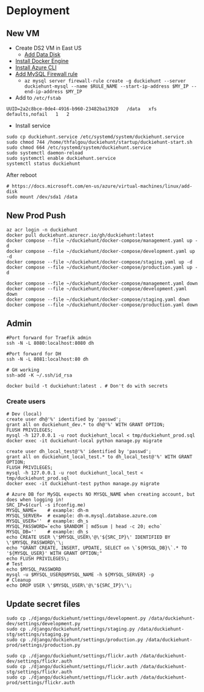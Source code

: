 # Deployment

## New VM

* Create DS2 VM in East US
  * [Add Data Disk](https://docs.microsoft.com/en-us/azure/virtual-machines/linux/add-disk)
* [Install Docker Engine](https://docs.docker.com/engine/install/ubuntu/)
* [Install Azure CLI](https://docs.microsoft.com/en-us/cli/azure/install-azure-cli-linux?pivots=apt)
* [Add MySQL Firewall rule](https://docs.microsoft.com/en-us/azure/mysql/single-server/quickstart-create-mysql-server-database-using-azure-cli#configure-a-server-level-firewall-rule)
  * `az mysql server firewall-rule create -g duckiehunt --server duckiehunt-mysql --name $RULE_NAME --start-ip-address $MY_IP --end-ip-address $MY_IP`
* Add to `/etc/fstab`

```shell
UUID=2a2c8bce-0de4-4916-b960-23482ba13920   /data   xfs   defaults,nofail   1   2
```

* Install service

```shell
sudo cp duckiehunt.service /etc/systemd/system/duckiehunt.service
sudo chmod 744 /home/thfalgou/duckiehunt/startup/duckiehunt-start.sh
sudo chmod 664 /etc/systemd/system/duckiehunt.service
sudo systemctl daemon-reload
sudo systemctl enable duckiehunt.service
systemctl status duckiehunt
```

After reboot

```shell
# https://docs.microsoft.com/en-us/azure/virtual-machines/linux/add-disk
sudo mount /dev/sda1 /data
```

## New Prod Push

```shell
az acr login -n duckiehunt
docker pull duckiehunt.azurecr.io/gh/duckiehunt:latest
docker compose --file ~/duckiehunt/docker-compose/management.yaml up -d
docker compose --file ~/duckiehunt/docker-compose/development.yaml up -d
docker compose --file ~/duckiehunt/docker-compose/staging.yaml up -d
docker compose --file ~/duckiehunt/docker-compose/production.yaml up -d

docker compose --file ~/duckiehunt/docker-compose/management.yaml down
docker compose --file ~/duckiehunt/docker-compose/development.yaml down
docker compose --file ~/duckiehunt/docker-compose/staging.yaml down
docker compose --file ~/duckiehunt/docker-compose/production.yaml down
```

## Admin

```shell
#Port forward for Traefik admin
ssh -N -L 8080:localhost:8080 dh

#Port forward for DH
ssh -N -L 8081:localhost:80 dh

# GH working
ssh-add -K ~/.ssh/id_rsa

docker build -t duckiehunt:latest . # Don't do with secrets
```

### Create users

```shell
# Dev (local)
create user dh@'%' identified by 'passwd';
grant all on duckiehunt_dev.* to dh@'%' WITH GRANT OPTION;
FLUSH PRIVILEGES;
mysql -h 127.0.0.1 -u root duckiehunt_local < tmp/duckiehunt_prod.sql
docker exec -it duckiehunt-local python manage.py migrate

create user dh_local_test@'%' identified by 'passwd';
grant all on duckiehunt_local_test.* to dh_local_test@'%' WITH GRANT OPTION;
FLUSH PRIVILEGES;
mysql -h 127.0.0.1 -u root duckiehunt_local_test < tmp/duckiehunt_prod.sql
docker exec -it duckiehunt-test python manage.py migrate

# Azure DB for MySQL expects NO MYSQL_NAME when creating account, but does when logging in!
SRC_IP=$(curl -s ifconfig.me)
MYSQL_NAME=    # example: dh-m
MYSQL_SERVER=  # example: dh-m.mysql.database.azure.com
MYSQL_USER=''  # example: dh_s
MYSQL_PASSWORD=`echo $RANDOM | md5sum | head -c 20; echo`
MYSQL_DB=''    # example: dh_s
echo CREATE USER \'$MYSQL_USER\'@\'${SRC_IP}\' IDENTIFIED BY \'$MYSQL_PASSWORD\'\;
echo "GRANT CREATE, INSERT, UPDATE, SELECT on \`${MYSQL_DB}\`.* TO '${MYSQL_USER}' WITH GRANT OPTION;"
echo FLUSH PRIVILEGES\;
# Test
echo $MYSQL_PASSWORD
mysql -u $MYSQL_USER@$MYSQL_NAME -h ${MYSQL_SERVER} -p
# Cleanup
echo DROP USER \'$MYSQL_USER\'@\'${SRC_IP}\'\;
```

## Update secret files

```shell
sudo cp ./django/duckiehunt/settings/development.py /data/duckiehunt-dev/settings/development.py
sudo cp ./django/duckiehunt/settings/staging.py /data/duckiehunt-stg/settings/staging.py
sudo cp ./django/duckiehunt/settings/production.py /data/duckiehunt-prod/settings/production.py

sudo cp ./django/duckiehunt/settings/flickr.auth /data/duckiehunt-dev/settings/flickr.auth
sudo cp ./django/duckiehunt/settings/flickr.auth /data/duckiehunt-stg/settings/flickr.auth
sudo cp ./django/duckiehunt/settings/flickr.auth /data/duckiehunt-prod/settings/flickr.auth
```
